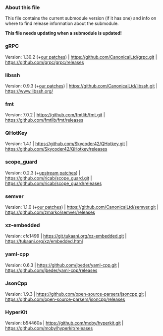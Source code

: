 
### About this file

This file contains the current submodule version (if it has one) and
info on where to find release information about the submodule.

**This file needs updating when a submodule is updated!**

### gRPC
Version: 1.30.2 (+[our patches](https://github.com/CanonicalLtd/grpc/compare/v1.30.2..2ad04f8)) |
<https://github.com/CanonicalLtd/grpc.git> |
<https://github.com/grpc/grpc/releases>

### libssh
Version: 0.9.3 (+[our patches](https://github.com/CanonicalLtd/libssh/compare/libssh-0.9.3..2608224)) |
<https://github.com/CanonicalLtd/libssh.git> |
<https://www.libssh.org/>

### fmt
Version: 7.0.2 |
<https://github.com/fmtlib/fmt.git> |
<https://github.com/fmtlib/fmt/releases>

### QHotKey
Version: 1.4.1 |
<https://github.com/Skycoder42/QHotkey.git> |
<https://github.com/Skycoder42/QHotkey/releases>

### scope_guard
Version: 0.2.3 (+[upstream patches](https://github.com/ricab/scope_guard/compare/v0.2.3..760de0a)) |
<https://github.com/ricab/scope_guard.git> |
<https://github.com/ricab/scope_guard/releases>

### semver
Version: 1.1.0 (+[our patches](https://github.com/CanonicalLtd/semver/compare/1.1.0..69e1b1e)) |
<https://github.com/CanonicalLtd/semver.git> |
<https://github.com/zmarko/semver/releases>

### xz-embedded
Version: cfc1499 |
<https://git.tukaani.org/xz-embedded.git> |
<https://tukaani.org/xz/embedded.html>

### yaml-cpp
Version: 0.6.3 |
<https://github.com/jbeder/yaml-cpp.git> |
<https://github.com/jbeder/yaml-cpp/releases>

### JsonCpp
Version: 1.9.3 |
<https://github.com/open-source-parsers/jsoncpp.git> |
<https://github.com/open-source-parsers/jsoncpp/releases>

### HyperKit
Version: b54460a |
<https://github.com/moby/hyperkit.git> |
<https://github.com/moby/hyperkit/releases>

